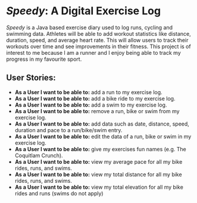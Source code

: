 # *Speedy*: A Digital Exercise Log

 *Speedy* is a Java based exercise diary used to log runs, cycling and swimming data. Athletes will be able to add 
 workout statistics like distance, duration, speed, and average heart rate. This will allow users to track their 
 workouts over time and see improvements in their fitness. This project is of interest to me
because I am a runner and I enjoy being able to track my progress in my favourite sport.

## User Stories:
- **As a User I want to be able to:** add a run to my exercise log.
- **As a User I want to be able to:** add a bike ride to my exercise log.
- **As a User I want to be able to:** add a swim to my exercise log.
- **As a User I want to be able to:** remove a run, bike or swim from my exercise log.
- **As a User I want to be able to:** add data such as date, distance, speed, duration and pace to a run/bike/swim 
  entry.
- **As a User I want to be able to:** edit the data of a run, bike or swim in my exercise log.
- **As a User I want to be able to:** give my exercises fun names (e.g. The Coquitlam Crunch).
- **As a User I want to be able to:** view my average pace for all my bike rides, runs, and swims.
- **As a User I want to be able to:** view my total distance for all my bike rides, runs, and swims.
- **As a User I want to be able to:** view my total elevation for all my bike rides and runs (swims do not apply)

